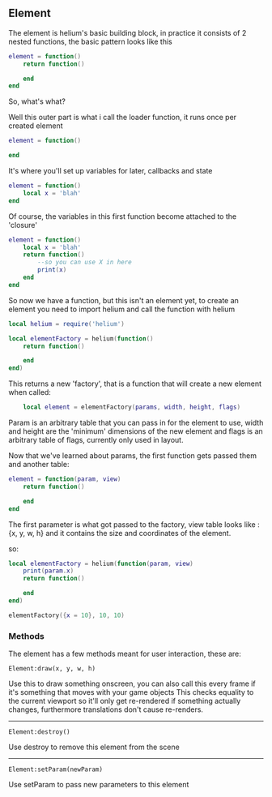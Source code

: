 ## Element

The element is helium's basic building block, in practice it consists of 2 nested functions, the basic pattern looks like this


```lua
element = function()
	return function()

	end
end
```

So, what's what?

Well this outer part is what i call the loader function, it runs once per created element

```lua
element = function()

end
```

It's where you'll set up variables for later, callbacks and state

```lua
element = function()
	local x = 'blah'
end
```

Of course, the variables in this first function become attached to the 'closure'

```lua
element = function()
	local x = 'blah'
	return function()
		--so you can use X in here
		print(x)
	end
end
```

So now we have a function, but this isn't an element yet, to create an element you need to import helium and call the function with helium

```lua
local helium = require('helium')

local elementFactory = helium(function()
	return function()

	end
end)
```

This returns a new 'factory', that is a function that will create a new element when called:

```lua
	local element = elementFactory(params, width, height, flags)
```

Param is an arbitrary table that you can pass in for the element to use, width and height are the 'minimum' dimensions of the new element and flags is an arbitrary table of flags, currently only used in layout.

Now that we've learned about params, the first function gets passed them and another table:

```lua
element = function(param, view)
	return function()

	end
end
```

The first parameter is what got passed to the factory, view table looks like : {x, y, w, h} and it contains the size and coordinates of the element.

so: 

```lua
local elementFactory = helium(function(param, view)
	print(param.x)
	return function()

	end
end)

elementFactory({x = 10}, 10, 10)
```

### Methods

The element has a few methods meant for user interaction, these are:

`Element:draw(x, y, w, h)`

Use this to draw something onscreen, you can also call this every frame if it's something that moves with your game objects
This checks equality to the current viewport so it'll only get re-rendered if something actually changes, furthermore translations don't cause re-renders.

---

`Element:destroy()`

Use destroy to remove this element from the scene

---

`Element:setParam(newParam)`

Use setParam to pass new parameters to this element
